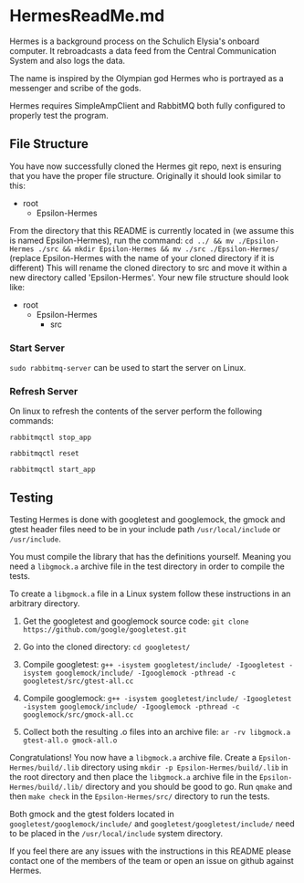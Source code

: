 ﻿# HermesReadMe.md

Hermes is a background process on the Schulich Elysia's onboard computer.
It rebroadcasts a data feed from the Central Communication System and also logs the data.

The name is inspired by the Olympian god Hermes who is portrayed as a messenger and scribe of the gods.

Hermes requires SimpleAmpClient and RabbitMQ both fully configured to properly test the program. 

## File Structure

You have now successfully cloned the Hermes git repo, next is ensuring that you have the proper file structure.
Originally it should look similar to this:

  - root
    - Epsilon-Hermes

From the directory that this README is currently located in (we assume this is named Epsilon-Hermes), run the command:
    `cd ../ && mv ./Epsilon-Hermes ./src && mkdir Epsilon-Hermes && mv ./src ./Epsilon-Hermes/`
    (replace Epsilon-Hermes with the name of your cloned directory if it is different)
This will rename the cloned directory to src and move it within a new directory called 'Epsilon-Hermes'.
Your new file structure should look like:

  - root
    - Epsilon-Hermes
      - src

### Start Server

`sudo rabbitmq-server` can be used to start the server on Linux.

### Refresh Server

On linux to refresh the contents of the server perform the following commands:

`rabbitmqctl stop_app`

`rabbitmqctl reset`

`rabbitmqctl start_app`

## Testing

Testing Hermes is done with googletest and googlemock, the gmock and gtest header files need to be in your include path `/usr/local/include` or `/usr/include`.

You must compile the library that has the definitions yourself.
Meaning you need a `libgmock.a` archive file in the test directory in order to compile the tests.

To create a `libgmock.a` file in a Linux system follow these instructions in an arbitrary directory.

1. Get the googletest and googlemock source code:
    `git clone https://github.com/google/googletest.git`

2. Go into the cloned directory:
    `cd googletest/`

3. Compile googletest:
    `g++ -isystem googletest/include/ -Igoogletest -isystem googlemock/include/ -Igooglemock -pthread -c googletest/src/gtest-all.cc`

4. Compile googlemock:
    `g++ -isystem googletest/include/ -Igoogletest -isystem googlemock/include/ -Igooglemock -pthread -c googlemock/src/gmock-all.cc`

5. Collect both the resulting .o files into an archive file:
    `ar -rv libgmock.a gtest-all.o gmock-all.o`

Congratulations! You now have a `libgmock.a` archive file.
Create a `Epsilon-Hermes/build/.lib` directory using `mkdir -p Epsilon-Hermes/build/.lib` in the root directory and then place the `libgmock.a` archive file in the `Epsilon-Hermes/build/.lib/` directory and you should be good to go.
Run `qmake` and then `make check` in the `Epsilon-Hermes/src/` directory to run the tests.

Both gmock and the gtest folders located in `googletest/googlemock/include/` and `googletest/googletest/include/` need to be placed in the `/usr/local/include` system directory.

If you feel there are any issues with the instructions in this README please contact one of the members of the team or open an issue on github against Hermes.
